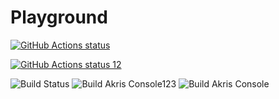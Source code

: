 # Playground

<p align="left">
  <a href="https://github.com/gaziz12/Playground"><img alt="GitHub Actions status" src="![Build Status](https://github.com/gaziz12/Playground/workflows/Docker%20Image%20CI/badge.svg)"></a>
</p>


<p align="left">
  <a href="https://github.com/gaziz12/Playground"><img alt="GitHub Actions status 12" src="![Build Status](https://github.com/gaziz12/Playground/workflows/Build%20Akris%20Console/badge.svg)"></a>
</p>



![Build Status](https://github.com/gaziz12/Playground/workflows/Build%20Akris%20Console/badge.svg?branch=sprint$2F1)
![Build Akris Console123](https://github.com/gaziz12/Playground/workflows/Build%20Akris%20Console/badge.svg?branch=sprint%2F1)
![Build Akris Console](https://github.com/gaziz12/Playground/workflows/Build%20Akris%20Console/badge.svg)
